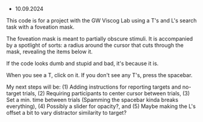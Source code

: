 - 10.09.2024

This code is for a project with the GW Viscog Lab using a T's and L's search task with a foveation mask.

The foveation mask is meant to partially obscure stimuli. It is accompanied by a spotlight of sorts: a radius around the cursor that cuts through the mask, revealing the items below it.

If the code looks dumb and stupid and bad, it's because it is.

When you see a T, click on it. If you don't see any T's, press the spacebar.

My next steps will be: 
(1) Adding instructions for reporting targets and no-target trials, 
(2) Requiring participants to center cursor between trials, 
(3) Set a min. time between trials (Spamming the spacebar kinda breaks everything), 
(4) Possibly a slider for opacity?, and 
(5) Maybe making the L's offset a bit to vary distractor similarity to target?
